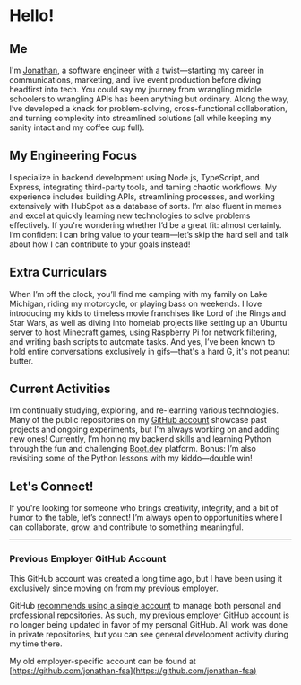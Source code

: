 # Hello!

## Me

I'm [Jonathan](https://www.linkedin.com/in/jonathandev/), a software engineer with a twist—starting my career in communications, marketing, and live event production before diving headfirst into tech. You could say my journey from wrangling middle schoolers to wrangling APIs has been anything but ordinary. Along the way, I’ve developed a knack for problem-solving, cross-functional collaboration, and turning complexity into streamlined solutions (all while keeping my sanity intact and my coffee cup full).

## My Engineering Focus

I specialize in backend development using Node.js, TypeScript, and Express, integrating third-party tools, and taming chaotic workflows. My experience includes building APIs, streamlining processes, and working extensively with HubSpot as a database of sorts. I’m also fluent in memes and excel at quickly learning new technologies to solve problems effectively. If you're wondering whether I’d be a great fit: almost certainly. I’m confident I can bring value to your team—let’s skip the hard sell and talk about how I can contribute to your goals instead!

## Extra Curriculars

When I’m off the clock, you’ll find me camping with my family on Lake Michigan, riding my motorcycle, or playing bass on weekends. I love introducing my kids to timeless movie franchises like Lord of the Rings and Star Wars, as well as diving into homelab projects like setting up an Ubuntu server to host Minecraft games, using Raspberry Pi for network filtering, and writing bash scripts to automate tasks. And yes, I’ve been known to hold entire conversations exclusively in gifs—that's a hard G, it's not peanut butter.

## Current Activities

I’m continually studying, exploring, and re-learning various technologies. Many of the public repositories on my [GitHub account](https://github.com/JonathanCrider) showcase past projects and ongoing experiments, but I’m always working on and adding new ones! Currently, I’m honing my backend skills and learning Python through the fun and challenging [Boot.dev](https://www.boot.dev/) platform. Bonus: I’m also revisiting some of the Python lessons with my kiddo—double win!

## Let's Connect!

If you're looking for someone who brings creativity, integrity, and a bit of humor to the table, let’s connect! I’m always open to opportunities where I can collaborate, grow, and contribute to something meaningful.

---

### Previous Employer GitHub Account

This GitHub account was created a long time ago, but I have been using it exclusively since moving on from my previous employer.

GitHub [recommends using a single account](https://docs.github.com/en/account-and-profile/setting-up-and-managing-your-personal-account-on-github/managing-your-personal-account/merging-multiple-personal-accounts) to manage both personal and professional repositories. As such, my previous employer GitHub account is no longer being updated in favor of my personal GitHub. All work was done in private repositories, but you can see general development activity during my time there.

My old employer-specific account can be found at [https://github.com/jonathan-fsa](https://github.com/jonathan-fsa)
